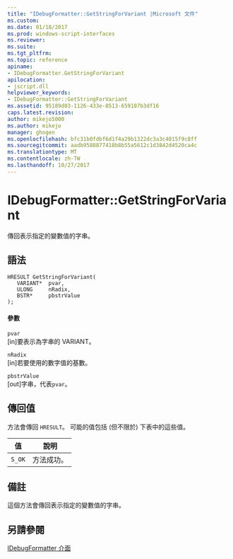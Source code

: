 ```yaml
---
title: "IDebugFormatter::GetStringForVariant |Microsoft 文件"
ms.custom: 
ms.date: 01/18/2017
ms.prod: windows-script-interfaces
ms.reviewer: 
ms.suite: 
ms.tgt_pltfrm: 
ms.topic: reference
apiname:
- IDebugFormatter.GetStringForVariant
apilocation:
- jscript.dll
helpviewer_keywords:
- IDebugFormatter::GetStringForVariant
ms.assetid: 95189d03-1126-433e-8513-659107b3df16
caps.latest.revision: 
author: mikejo5000
ms.author: mikejo
manager: ghogen
ms.openlocfilehash: bfc31b0fdbf6d1f4a29b1322dc3a3c4015f9c8ff
ms.sourcegitcommit: aadb9588877418b8b55a5612c1d3842d4520ca4c
ms.translationtype: MT
ms.contentlocale: zh-TW
ms.lasthandoff: 10/27/2017
---
```

# <a name="idebugformattergetstringforvariant"></a>IDebugFormatter::GetStringForVariant
傳回表示指定的變數值的字串。  
  
## <a name="syntax"></a>語法  
  
```  
HRESULT GetStringForVariant(  
   VARIANT*  pvar,  
   ULONG     nRadix,  
   BSTR*     pbstrValue  
);  
```  
  
#### <a name="parameters"></a>參數  
 `pvar`  
 [in]要表示為字串的 VARIANT。  
  
 `nRadix`  
 [in]若要使用的數字值的基數。  
  
 `pbstrValue`  
 [out]字串，代表`pvar`。  
  
## <a name="return-value"></a>傳回值  
 方法會傳回 `HRESULT`。 可能的值包括 (但不限於) 下表中的這些值。  
  
|值|說明|  
|-----------|-----------------|  
|`S_OK`|方法成功。|  
  
## <a name="remarks"></a>備註  
 這個方法會傳回表示指定的變數值的字串。  
  
## <a name="see-also"></a>另請參閱  
 [IDebugFormatter 介面](../../winscript/reference/idebugformatter-interface.md)